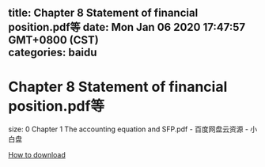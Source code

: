 
title: Chapter 8 Statement of financial position.pdf等
date: Mon Jan 06 2020 17:47:57 GMT+0800 (CST)    
categories: baidu
---

# Chapter 8 Statement of financial position.pdf等
size: 0
 Chapter 1 The accounting equation and SFP.pdf - 百度网盘云资源 - 小白盘
 

[How to download](https://bpcam.bemobtrk.com/go/2ceec3aa-1ca2-46d6-b9ff-aaa5c184517c?jno=2862)
